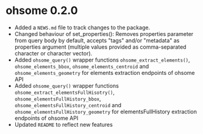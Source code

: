 # ohsome 0.2.0

* Added a `NEWS.md` file to track changes to the package.
* Changed behaviour of set_properties(): Removes properties parameter from query 
body by default, accepts "tags" and/or "metadata" as properties argument 
(multiple values provided as comma-separated character or character vector).
* Added `ohsome_query()` wrapper functions `ohsome_extract_elements()`,
`ohsome_elements_bbox`, `ohsome_elements_centroid` and `ohsome_elements_geometry` 
for elements extraction endpoints of ohsome API
* Added `ohsome_query()` wrapper functions `ohsome_extract_elementsFullHisotry()`,
`ohsome_elementsFullHistory_bbox`, `ohsome_elementsFullHistory_centroid` and 
`ohsome_elementsFullHistory_geometry` for elementsFullHistory extraction
endpoints of ohsome API
* Updated `README` to reflect new features